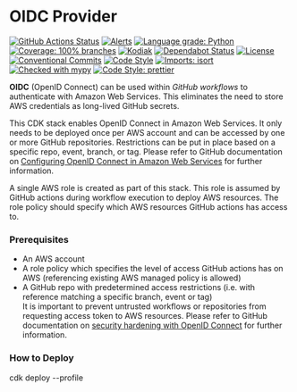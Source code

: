 # OIDC Provider

[![GitHub Actions Status](https://github.com/linz/template-python-hello-world/workflows/Build/badge.svg)](https://github.com/linz/template-python-hello-world/actions)
[![Alerts](https://badgen.net/lgtm/alerts/g/linz/template-python-hello-world?labelColor=2e3a44&label=Alerts&color=3dc64b)](https://lgtm.com/projects/g/linz/template-python-hello-world/context:python)
[![Language grade: Python](https://img.shields.io/lgtm/grade/python/g/linz/template-python-hello-world.svg?logo=lgtm&logoWidth=18)](https://lgtm.com/projects/g/linz/template-python-hello-world/context:python)
[![Coverage: 100% branches](https://img.shields.io/badge/Coverage-100%25%20branches-brightgreen.svg)](https://pytest.org/)
[![Kodiak](https://badgen.net/badge/Kodiak/enabled?labelColor=2e3a44&color=F39938)](https://kodiakhq.com/)
[![Dependabot Status](https://badgen.net/badge/Dependabot/enabled?labelColor=2e3a44&color=blue)](https://github.com/linz/template-python-hello-world/network/updates)
[![License](https://badgen.net/github/license/linz/template-python-hello-world?labelColor=2e3a44&label=License)](https://github.com/linz/template-python-hello-world/blob/master/LICENSE)
[![Conventional Commits](https://badgen.net/badge/Commits/conventional?labelColor=2e3a44&color=EC5772)](https://conventionalcommits.org)
[![Code Style](https://badgen.net/badge/Code%20Style/black?labelColor=2e3a44&color=000000)](https://github.com/psf/black)
[![Imports: isort](https://img.shields.io/badge/%20imports-isort-%231674b1?style=flat&labelColor=ef8336)](https://pycqa.github.io/isort/)
[![Checked with mypy](http://www.mypy-lang.org/static/mypy_badge.svg)](http://mypy-lang.org/)
[![Code Style: prettier](https://img.shields.io/badge/code_style-prettier-ff69b4.svg)](https://github.com/prettier/prettier)

**OIDC** (OpenID Connect) can be used within _GitHub workflows_ to authenticate with Amazon Web Services. 
This eliminates the need to store AWS credentials as long-lived GitHub secrets.

This CDK stack enables OpenID Connect in Amazon Web Services. 
It only needs to be deployed once per AWS account and can be accessed by one or more GitHub repositories. 
Restrictions can be put in place based on a specific repo, event, branch, or tag. 
Please refer to GitHub documentation on [Configuring OpenID Connect in Amazon Web Services](https://docs.github.com/en/actions/deployment/security-hardening-your-deployments/configuring-openid-connect-in-amazon-web-services) 
for further information.

A single AWS role is created as part of this stack. 
This role is assumed by GitHub actions during workflow execution to deploy AWS resources. 
The role policy should specify which AWS resources GitHub actions has access to.

### Prerequisites
- An AWS account
- A role policy which specifies the level of access GitHub actions has on AWS (referencing existing AWS managed policy is allowed) 
- A GitHub repo with predetermined access restrictions (i.e. with reference matching a specific branch, event or tag)\
It is important to prevent untrusted workflows or repositories from requesting access token to AWS resources. 
Please refer to GitHub documentation on [security hardening with OpenID Connect](https://docs.github.com/en/actions/deployment/security-hardening-your-deployments/about-security-hardening-with-openid-connect) for further information.

  
### How to Deploy
cdk deploy --profile <profile-name>


